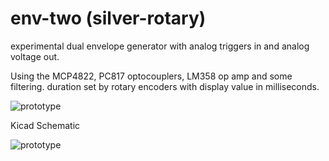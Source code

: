 # env-two (silver-rotary)

experimental dual envelope generator with analog triggers in and analog voltage out.

Using the MCP4822, PC817 optocouplers, LM358 op amp and some filtering.  duration set by rotary encoders with display value in milliseconds.

![prototype](https://github.com/star-fs/silver-rotary/blob/main/PXL_20230823_022452227.jpg?raw=true)

Kicad Schematic

![prototype](https://github.com/star-fs/silver-rotary/blob/main/envTwo_schematic.png?raw=true)
